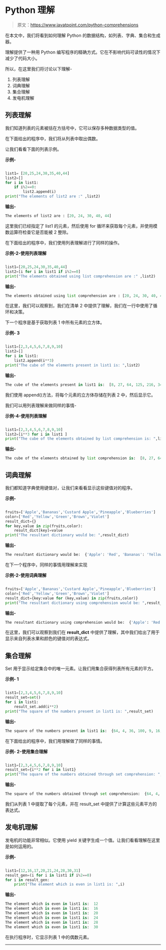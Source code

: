 # Python 理解

> 原文：<https://www.javatpoint.com/python-comprehensions>

在本文中，我们将看到如何理解 Python 的数据结构，如列表、字典、集合和生成器。

理解提供了一种用 Python 编写程序的精确方式。它在不影响代码可读性的情况下减少了代码大小。

所以，在这里我们将讨论以下理解-

1.  列表理解
2.  词典理解
3.  集合理解
4.  发电机理解

## 列表理解

我们知道列表的元素被括在方括号中，它可以保存多种数据类型的值。

在下面给出的程序中，我们将从列表中取出偶数。

让我们看看下面的列表示例。

**示例-**

```py

list1= [20,25,24,30,35,40,44]
list2=[]
for i in list1:
    if i%2==0:
        list2.append(i)
print("The elements of list2 are :" ,list2)

```

**输出-**

```py
The elements of list2 are : [20, 24, 30, 40, 44]

```

这里我们已经指定了 list1 的元素，然后使用 for 循环来获取每个元素，并使用模数运算符检查它是否能被 2 整除。

在下面给出的程序中，我们使用列表理解进行了同样的操作。

**示例-2-使用列表理解**

```py

list1=[20,25,24,30,35,40,44]
list2=[i for i in list1 if i%2==0]
print("The elements obtained using list comprehension are :" ,list2)

```

**输出-**

```py
The elements obtained using list comprehension are : [20, 24, 30, 40, 44]

```

在这里，我们可以观察到，我们在清单 2 中提供了理解，我们在一行中使用了循环和决策。

下一个程序是基于获取列表 1 中所有元素的立方体。

**示例- 3**

```py

list1=[2,3,4,5,6,7,8,9,10]
list2=[]
for i in list1:
    list2.append(i**3)
print("The cube of the elements present in list1 is: ",list2)

```

**输出-**

```py
The cube of the elements present in list1 is:  [8, 27, 64, 125, 216, 343, 512, 729, 1000]

```

我们使用 append()方法，将每个元素的立方体存储在列表 2 中，然后显示它。

我们可以用列表理解来做同样的事情-

**示例-4-使用列表理解**

```py

list1=[2,3,4,5,6,7,8,9,10]
list2=[i**3 for i in list1 ]
print("The cube of the elements obtained by list comprehension is: ",list2)

```

**输出-**

```py
The cube of the elements obtained by list comprehension is:  [8, 27, 64, 125, 216, 343, 512, 729, 1000]

```

## 词典理解

我们都知道字典使用键值对，让我们来看看显示这些键值对的程序。

**示例-**

```py

fruits=['Apple','Bananas','Custard Apple','Pineapple','Blueberries']
color=['Red','Yellow','Green','Brown','Violet']
result_dict={}
for key,value in zip(fruits,color):
    result_dict[key]=value
print("The resultant dictionary would be: ",result_dict)

```

**输出-**

```py
The resultant dictionary would be:  {'Apple': 'Red', 'Bananas': 'Yellow', 'Custard Apple': 'Green', 'Pineapple': 'Brown', 'Blueberries': 'Violet'}

```

在下一个程序中，同样的事情用理解来实现

**示例-2-使用词典理解**

```py

fruits=['Apple','Bananas','Custard Apple','Pineapple','Blueberries']
color=['Red','Yellow','Green','Brown','Violet']
result_dict={key:value for (key,value) in zip(fruits,color)}
print("The resultant dictionary using comprehension would be: ",result_dict)

```

**输出-**

```py
The resultant dictionary using comprehension would be:  {'Apple': 'Red', 'Bananas': 'Yellow', 'Custard Apple': 'Green', 'Pineapple': 'Brown', 'Blueberries': 'Violet'}

```

在这里，我们可以观察到我们在 **result_dict** 中提供了理解，其中我们给出了用于显示来自列表水果和颜色的键值对的表达式。

## 集合理解

Set 用于显示给定集合中的唯一元素。让我们用集合获得列表所有元素的平方。

**示例- 1**

```py

list1=[2,3,4,5,6,7,8,9,10]
result_set=set()
for i in list1:
    result_set.add(i**2)
print("The square of the numbers present in list1 is: ",result_set)

```

**输出-**

```py
The square of the numbers present in list1 is:  {64, 4, 36, 100, 9, 16, 49, 81, 25}

```

在下面给出的程序中，我们用理解做了同样的事情。

**示例- 2-使用集合理解**

```py

list1=[2,3,4,5,6,7,8,9,10]
result_set={i**2 for i in list1}
print("The square of the numbers obtained through set comprehension: ",result_set)

```

**输出-**

```py
The square of the numbers obtained through set comprehension:  {64, 4, 36, 100, 9, 16, 49, 81, 25}

```

我们从列表 1 中提取了每个元素，并在 result_set 中提供了计算这些元素平方的表达式。

## 发电机理解

发电机的功能非常相似。它使用 yield 关键字生成一个值。让我们看看理解在这里是如何运用的。

**示例-**

```py

list1=[12,16,17,20,21,24,28,30,31]
result_gen=(i for i in list1 if i%2==0)
for i in result_gen:
    print("The element which is even in list1 is: ",i)

```

**输出-**

```py
The element which is even in list1 is:  12
The element which is even in list1 is:  16
The element which is even in list1 is:  20
The element which is even in list1 is:  24
The element which is even in list1 is:  28
The element which is even in list1 is:  30

```

在执行程序时，它显示列表 1 中的偶数元素。

* * *